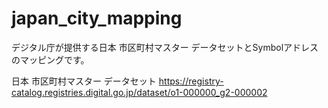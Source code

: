 # japan_city_mapping
デジタル庁が提供する日本 市区町村マスター データセットとSymbolアドレスのマッピングです。


日本 市区町村マスター データセット
https://registry-catalog.registries.digital.go.jp/dataset/o1-000000_g2-000002
